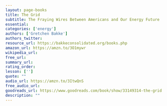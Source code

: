 ```yaml
---
layout: page-books
title: The Grid
subtitle: The Fraying Wires Between Americans and Our Energy Future
essential: 
categories: ['energy']
authors: ['Gretchen Bakke']
authors_twitter: 
resource_url: https://bakkeconsolidated.org/books.php
amazon_url: https://amzn.to/3O1mywr
wikipedia_url: 
free_url: 
summary_url: 
rating_order: 
lesson: ['']
quote: ""
audio_url: https://amzn.to/3ItwQnS
free_audio_url: 
goodreads_url: https://www.goodreads.com/book/show/33149314-the-grid
description: ""
---
```


